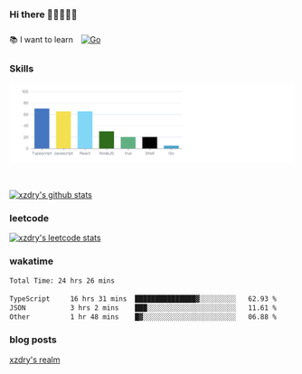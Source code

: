 ### Hi there 👋👋👋👋👋

 :books: I want to learn <a href="https://go.dev/" target="_blank"><img style="margin: 10px" src="https://profilinator.rishav.dev/skills-assets/go-original.svg" alt="Go" height="50" /></a>  

### Skills
![](img/2022-09-05-22-04-20.png)

<br />

[![xzdry's github stats](https://github-readme-stats.vercel.app/api?username=xzdry&count_private=true&show_icons=true&theme=vue)](https://github.com/xzdry)

### leetcode
[![xzdry's leetcode stats](https://leetcard.jacoblin.cool/xzdry-2?theme=light&font=Anek%20Kannada&site=cn)](https://leetcode.cn/u/xzdry-2/)

### wakatime
<!--START_SECTION:waka-->

```text
Total Time: 24 hrs 26 mins

TypeScript     16 hrs 31 mins  ███████████████▓░░░░░░░░░   62.93 %
JSON           3 hrs 2 mins    ███░░░░░░░░░░░░░░░░░░░░░░   11.61 %
Other          1 hr 48 mins    █▓░░░░░░░░░░░░░░░░░░░░░░░   06.88 %
```

<!--END_SECTION:waka-->

### blog posts
[xzdry's realm](https://www.justdry.net/)
